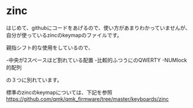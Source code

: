 # zinc

はじめて、githubにコードをあげるので、使い方があまりわかっていませんが、
自分が使っているzincのkeymapのファイルです。

親指シフト的な使用をしているので、

-中央が2スペースほど割れている配置
-比較的ふつうにのQWERTY
-NUMlock的配列

の３つに別れています。


標準のzincのkeymapについては、下記を参照
https://github.com/qmk/qmk_firmware/tree/master/keyboards/zinc


